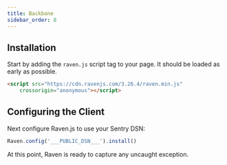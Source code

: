```yaml
---
title: Backbone
sidebar_order: 8
---
```


## Installation

Start by adding the `raven.js` script tag to your page. It should be loaded as early as possible.

```html
<script src="https://cdn.ravenjs.com/3.26.4/raven.min.js"
    crossorigin="anonymous"></script>
```

## Configuring the Client

Next configure Raven.js to use your Sentry DSN:

```javascript
Raven.config('___PUBLIC_DSN___').install()
```

At this point, Raven is ready to capture any uncaught exception.
